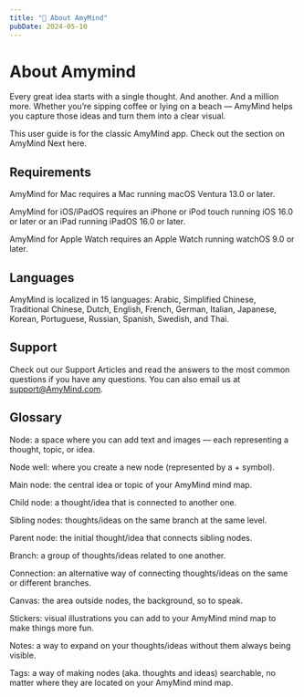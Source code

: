 ```yaml
---
title: "📃 About AmyMind"
pubDate: 2024-05-10
---
```

# About Amymind
Every great idea starts with a single thought. And another. And a million more. Whether you’re sipping coffee or lying on a beach — AmyMind helps you capture those ideas and turn them into a clear visual.

This user guide is for the classic AmyMind app. Check out the section on AmyMind Next here.

## Requirements
AmyMind for Mac requires a Mac running macOS Ventura 13.0 or later.

AmyMind for iOS/iPadOS requires an iPhone or iPod touch running iOS 16.0 or later or an iPad running iPadOS 16.0 or later.

AmyMind for Apple Watch requires an Apple Watch running watchOS 9.0 or later.

## Languages
AmyMind is localized in 15 languages: Arabic, Simplified Chinese, Traditional Chinese, Dutch, English, French, German, Italian, Japanese, Korean, Portuguese, Russian, Spanish, Swedish, and Thai.

## Support
Check out our Support Articles and read the answers to the most common questions if you have any questions. You can also email us at support@AmyMind.com.

## Glossary
Node: a space where you can add text and images — each representing a thought, topic, or idea.

Node well: where you create a new node (represented by a + symbol).

Main node: the central idea or topic of your AmyMind mind map.

Child node: a thought/idea that is connected to another one.

Sibling nodes: thoughts/ideas on the same branch at the same level.

Parent node: the initial thought/idea that connects sibling nodes.

Branch: a group of thoughts/ideas related to one another.

Connection: an alternative way of connecting thoughts/ideas on the same or different branches.

Canvas: the area outside nodes, the background, so to speak.

Stickers: visual illustrations you can add to your AmyMind mind map to make things more fun.

Notes: a way to expand on your thoughts/ideas without them always being visible.

Tags: a way of making nodes (aka. thoughts and ideas) searchable, no matter where they are located on your AmyMind mind map.